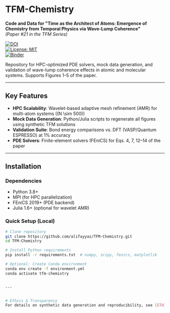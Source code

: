 # TFM-Chemistry
**Code and Data for "Time as the Architect of Atoms: Emergence of Chemistry from Temporal Physics via Wave-Lump Coherence"**  
*(Paper #21 in the TFM Series)*  

[![DOI](https://zenodo.org/badge/DOI/10.5281/zenodo.XXXXXXX.svg)](https://doi.org/10.XXXX/zenodo.XXXXXXX)  
[![License: MIT](https://img.shields.io/badge/License-MIT-yellow.svg)](https://opensource.org/licenses/MIT)  
[![Binder](https://mybinder.org/badge_logo.svg)](https://mybinder.org/v2/gh/alifayyaz/TFM-Chemistry/HEAD)  

Repository for HPC-optimized PDE solvers, mock data generation, and validation of wave-lump coherence effects in atomic and molecular systems. Supports Figures 1–5 of the paper.

---

## Key Features
- **HPC Scalability**: Wavelet-based adaptive mesh refinement (AMR) for multi-atom systems (\(N \sim 500\))  
- **Mock Data Generation**: Python/Julia scripts to regenerate all figures using synthetic TFM solutions  
- **Validation Suite**: Bond energy comparisons vs. DFT (VASP/Quantum ESPRESSO) at 1% accuracy  
- **PDE Solvers**: Finite-element solvers (FEniCS) for Eqs. 4, 7, 12–14 of the paper  

---

## Installation

### Dependencies
- Python 3.8+  
- MPI (for HPC parallelization)  
- FEniCS 2019+ (PDE backend)  
- Julia 1.6+ (optional for wavelet AMR)  

### Quick Setup (Local)
```bash
# Clone repository
git clone https://github.com/alifayyaz/TFM-Chemistry.git
cd TFM-Chemistry

# Install Python requirements
pip install -r requirements.txt  # numpy, scipy, fenics, matplotlib

# Optional: Create Conda environment
conda env create -f environment.yml
conda activate tfm-chemistry


---


# Ethics & Transparency  
For details on synthetic data generation and reproducibility, see [ETHICS.md](ETHICS.md).  
